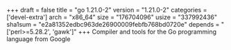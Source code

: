 +++
draft = false
title = "go 1.21.0-2"
version = "1.21.0-2"
categories = ['devel-extra']
arch = "x86_64"
size = "176704096"
usize = "337992436"
sha1sum = "e2a81352edbc963de26900009febfb768bd0720e"
depends = "['perl>=5.28.2', 'gawk']"
+++
Compiler and tools for the Go programming language from Google